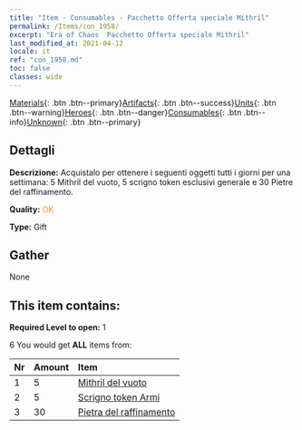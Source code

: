 ```yaml
---
title: "Item - Consumables - Pacchetto Offerta speciale Mithril"
permalink: /Items/con_1958/
excerpt: "Era of Chaos  Pacchetto Offerta speciale Mithril"
last_modified_at: 2021-04-12
locale: it
ref: "con_1958.md"
toc: false
classes: wide
---
```

 [Materials](/it/Items/){: .btn .btn--primary}[Artifacts](/it/Items/Artifacts/){: .btn .btn--success}[Units](/it/Items/Units/){: .btn .btn--warning}[Heroes](/it/Items/Heroes/){: .btn .btn--danger}[Consumables](/it/Items/Consumables/){: .btn .btn--info}[Unknown](/it/Items/Unknown/){: .btn .btn--primary}

## Dettagli
 **Descrizione:** Acquistalo per ottenere i seguenti oggetti tutti i giorni per una settimana: 5 Mithril del vuoto, 5 scrigno token esclusivi generale e 30 Pietre del raffinamento.

 **Quality:** <span style="color: #FF8C00">OK</span>

 **Type:** Gift

## Gather

  None

## This item contains:

 **Required Level to open:** 1

 6 You would get **ALL** items  from:

  | Nr | Amount |     Item    |
  |:---|:-------|:------------|
  | 1 | 5 | [Mithril del vuoto](/it/Items/con_817/) | 
  | 2 | 5 | [Scrigno token Armi](/it/Items/con_1367/) | 
  | 3 | 30 | [Pietra del raffinamento](/it/Items/con_814/) | 
